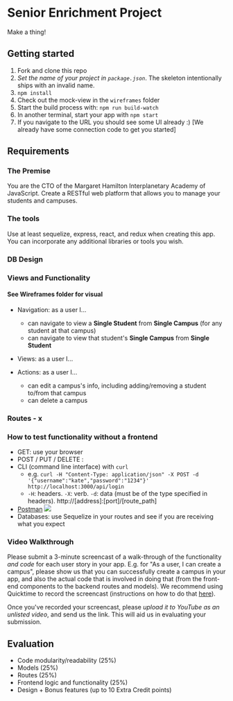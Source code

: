 # Senior Enrichment Project

Make a thing!

## Getting started

1. Fork and clone this repo
2. *Set the name of your project in `package.json`*. The skeleton intentionally ships with an invalid name.
3. `npm install`
4. Check out the mock-view in the `wireframes` folder
5. Start the build process with: `npm run build-watch`
6. In another terminal, start your app with `npm start`
7. If you navigate to the URL you should see some UI already :) [We already have some connection code to get you started]

## Requirements

### The Premise

You are the CTO of the Margaret Hamilton Interplanetary Academy of JavaScript. Create a RESTful web platform that allows you to manage your students and campuses.

### The tools

Use at least sequelize, express, react, and redux when creating this app. You can incorporate any additional libraries or tools you wish.

### DB Design
<!--
- Students
  * have profile info (e.g. name and email) - x
  * must be assigned to a campus - x -->

<!-- - Campuses
  * have info such as a name and image - x
  * can have many students assigned (may have none) - x -->

### Views and Functionality
#### See Wireframes folder for visual

- Navigation: as a user I...
  <!-- * will land on **Home** by default - x -->
  <!-- * can navigate to **Campuses** from **Home** -->
  <!-- * can navigate to **Students** from **Home** - x -->
  <!-- * can navigate to view a **Single Campus** from **Campuses** -->
  <!-- * can navigate to view a **Single Student** from **Students** -->
  * can navigate to view a **Single Student** from **Single Campus** (for any student at that campus)
  * can navigate to view that student's **Single Campus** from **Single Student**

- Views: as a user I...
  <!-- * see a list of all campuses on the **Campuses** view  -->
  <!-- * see a list of all students on the **Students** view - x -->
  <!-- * see details about a campus on the **Single Campus** view, including that campus's students -->
  <!-- * see details about a student on the **Single Student** view, including that student's campus -->

- Actions: as a user I...
  <!-- * can create a campus -->
  * can edit a campus's info, including adding/removing a student to/from that campus
  * can delete a campus
  <!-- * can create a student -->
  <!-- * can edit a student's info, including the campus that student is assigned to -->
  <!-- * can delete a student - x -->

### Routes - x

<!-- ```
GET
- all campuses
- a campus by id
- all students
- a student by id
```

```
POST
- new campus
- new student
```

```
PUT
- updated student info for one student
- updated campus info for one campus
```

```
DELETE
- a campus
- a student
``` -->

### How to test functionality without a frontend
- GET: use your browser
- POST / PUT / DELETE :
 - CLI (command line interface) with `curl`
   - e.g. `curl -H "Content-Type: application/json" -X POST -d '{"username":"kate","password":"1234"}' http://localhost:3000/api/login`
   - `-H`: headers. `-X`: verb. `-d`: data (must be of the type specified in headers). http://[address]:[port]/[route_path]
 - [Postman](https://www.getpostman.com/)
   ![](https://www.dropbox.com/s/4fk3b90cd0i1a5y/postman_post.png?raw=true)
- Databases: use Sequelize in your routes and see if you are receiving what you expect

### Video Walkthrough
Please submit a 3-minute screencast of a walk-through of the functionality *and code* for each user story in your app. E.g. for "As a user, I can create a campus", please show us that you can successfully create a campus in your app, and also the actual code that is involved in doing that (from the front-end components to the backend routes and models). We recommend using Quicktime to record the screencast (instructions on how to do that [here](https://support.apple.com/kb/PH5882?locale=en_US&viewlocale=en_US)).

Once you've recorded your screencast, please *upload it to YouTube as an unlisted video*, and send us the link. This will aid us in evaluating your submission.

## Evaluation

- Code modularity/readability (25%)
- Models (25%)
- Routes (25%)
- Frontend logic and functionality (25%)
- Design + Bonus features (up to 10 Extra Credit points)

